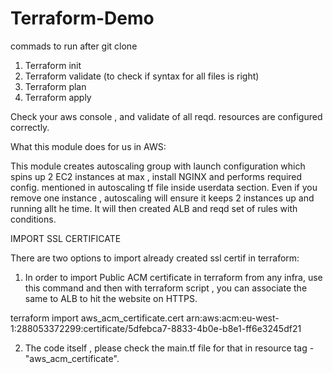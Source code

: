 # Terraform-Demo

commads to run after git clone

1. Terraform init
3. Terraform validate (to check if syntax for all files is right)
2. Terraform plan
3. Terraform apply

Check your aws console , and validate of all reqd. resources are configured correctly.

What this module does for us in AWS:

This module creates autoscaling group with launch configuration which spins up 2 EC2 instances at max , install NGINX and performs required config. mentioned in autoscaling tf file inside userdata section.
Even if you remove one instance , autoscaling will ensure it keeps 2 instances up and running allt he time.
It will then created ALB and reqd set of rules with conditions.

IMPORT SSL CERTIFICATE

There are two options to import already created ssl certif in terraform:

1. In order to import Public ACM certificate in terraform from any infra, use this command and then with terraform script , you can associate the same to ALB to hit the website on HTTPS.

terraform import aws_acm_certificate.cert arn:aws:acm:eu-west-1:288053372299:certificate/5dfebca7-8833-4b0e-b8e1-ff6e3245df21

2. The code itself , please check the main.tf file for that in resource tag - "aws_acm_certificate".


